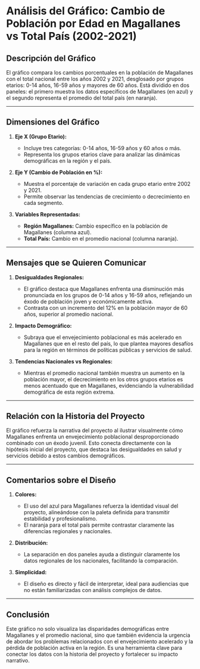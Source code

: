 # Análisis del Gráfico: Cambio de Población por Edad en Magallanes vs Total País (2002-2021)

## **Descripción del Gráfico**
El gráfico compara los cambios porcentuales en la población de Magallanes con el total nacional entre los años 2002 y 2021, desglosado por grupos etarios: 0-14 años, 16-59 años y mayores de 60 años. Está dividido en dos paneles: el primero muestra los datos específicos de Magallanes (en azul) y el segundo representa el promedio del total país (en naranja).

---

## **Dimensiones del Gráfico**
1. **Eje X (Grupo Etario):**
   - Incluye tres categorías: 0-14 años, 16-59 años y 60 años o más.
   - Representa los grupos etarios clave para analizar las dinámicas demográficas en la región y el país.

2. **Eje Y (Cambio de Población en %):**
   - Muestra el porcentaje de variación en cada grupo etario entre 2002 y 2021.
   - Permite observar las tendencias de crecimiento o decrecimiento en cada segmento.

3. **Variables Representadas:**
   - **Región Magallanes:** Cambio específico en la población de Magallanes (columna azul).
   - **Total País:** Cambio en el promedio nacional (columna naranja).     

---

## **Mensajes que se Quieren Comunicar**
1. **Desigualdades Regionales:**
   - El gráfico destaca que Magallanes enfrenta una disminución más pronunciada en los grupos de 0-14 años y 16-59 años, reflejando un éxodo de población joven y económicamente activa.
   - Contrasta con un incremento del 12% en la población mayor de 60 años, superior al promedio nacional.

2. **Impacto Demográfico:**
   - Subraya que el envejecimiento poblacional es más acelerado en Magallanes que en el resto del país, lo que plantea mayores desafíos para la región en términos de políticas públicas y servicios de salud.

3. **Tendencias Nacionales vs Regionales:**
   - Mientras el promedio nacional también muestra un aumento en la población mayor, el decrecimiento en los otros grupos etarios es menos acentuado que en Magallanes, evidenciando la vulnerabilidad demográfica de esta región extrema.

---

## **Relación con la Historia del Proyecto**
El gráfico refuerza la narrativa del proyecto al ilustrar visualmente cómo Magallanes enfrenta un envejecimiento poblacional desproporcionado combinado con un éxodo juvenil. Esto conecta directamente con la hipótesis inicial del proyecto, que destaca las desigualdades en salud y servicios debido a estos cambios demográficos.

---

## **Comentarios sobre el Diseño**
1. **Colores:**
   - El uso del azul para Magallanes refuerza la identidad visual del proyecto, alineándose con la paleta definida para transmitir estabilidad y profesionalismo.
   - El naranja para el total país permite contrastar claramente las diferencias regionales y nacionales.

2. **Distribución:**
   - La separación en dos paneles ayuda a distinguir claramente los datos regionales de los nacionales, facilitando la comparación.

3. **Simplicidad:**
   - El diseño es directo y fácil de interpretar, ideal para audiencias que no están familiarizadas con análisis complejos de datos.

---

## **Conclusión**
Este gráfico no solo visualiza las disparidades demográficas entre Magallanes y el promedio nacional, sino que también evidencia la urgencia de abordar los problemas relacionados con el envejecimiento acelerado y la pérdida de población activa en la región. Es una herramienta clave para conectar los datos con la historia del proyecto y fortalecer su impacto narrativo.

